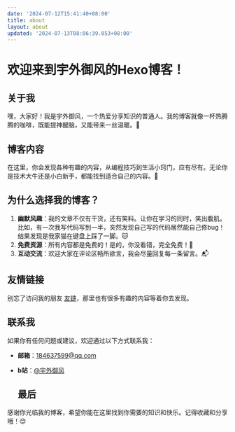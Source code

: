 ```yaml
---
date: '2024-07-12T15:41:40+08:00'
title: about
layout: about
updated: '2024-07-13T08:06:39.053+08:00'
---
```


# 欢迎来到宇外御风的Hexo博客！

  ## 关于我

嘿，大家好！我是宇外御风，一个热爱分享知识的普通人。我的博客就像一杯热腾腾的咖啡，既能提神醒脑，又能带来一丝温暖。🌟

  ## 博客内容

在这里，你会发现各种有趣的内容，从编程技巧到生活小窍门，应有尽有。无论你是技术大牛还是小白新手，都能找到适合自己的内容。🚀

  ## 为什么选择我的博客？

1. **幽默风趣**：我的文章不仅有干货，还有笑料。让你在学习的同时，笑出腹肌。比如，有一次我写代码写到一半，突然发现自己写的代码居然能自己修bug！结果发现是我家猫在键盘上踩了一脚。🐱
2. **免费资源**：所有内容都是免费的！是的，你没看错，完全免费！💸
3. **互动交流**：欢迎大家在评论区畅所欲言，我会尽量回复每一条留言。📬

  ## 友情链接

别忘了访问我的朋友 [友链](https://20010501.xyz/yll/)，那里也有很多有趣的内容等着你去发现。

  ## 联系我

如果你有任何问题或建议，欢迎通过以下方式联系我：
- **邮箱**：184637599@qq.com
- **b站**：[@宇外御风](https://space.bilibili.com/440611061?spm_id_from=333.1007.0.0)

  ## 最后

感谢你光临我的博客，希望你能在这里找到你需要的知识和快乐。记得收藏和分享哦！😊
